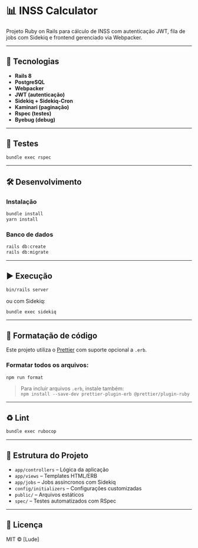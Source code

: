 # 📊 INSS Calculator

Projeto Ruby on Rails para cálculo de INSS com autenticação JWT, fila de jobs com Sidekiq e frontend gerenciado via Webpacker.

---

## 🚀 Tecnologias

- **Rails 8**
- **PostgreSQL**
- **Webpacker**
- **JWT (autenticação)**
- **Sidekiq + Sidekiq-Cron**
- **Kaminari (paginação)**
- **Rspec (testes)**
- **Byebug (debug)**

---

## 🧪 Testes

```bash
bundle exec rspec
```

---

## 🛠️ Desenvolvimento

### Instalação

```bash
bundle install
yarn install
```

### Banco de dados

```bash
rails db:create
rails db:migrate
```

---

## ▶️ Execução

```bash
bin/rails server
```

ou com Sidekiq:

```bash
bundle exec sidekiq
```

---

## 💅 Formatação de código

Este projeto utiliza o [Prettier](https://prettier.io/) com suporte opcional a `.erb`.

### Formatar todos os arquivos:

```bash
npm run format
```

> Para incluir arquivos `.erb`, instale também:  
> `npm install --save-dev prettier-plugin-erb @prettier/plugin-ruby`

---

## ♻️ Lint

```bash
bundle exec rubocop
```

---

## 📂 Estrutura do Projeto

- `app/controllers` – Lógica da aplicação
- `app/views` – Templates HTML/ERB
- `app/jobs` – Jobs assíncronos com Sidekiq
- `config/initializers` – Configurações customizadas
- `public/` – Arquivos estáticos
- `spec/` – Testes automatizados com RSpec

---

## 📝 Licença

MIT © [Lude]
